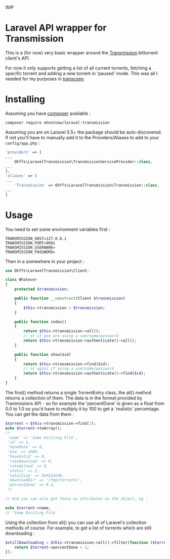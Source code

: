 WIP

# Laravel API wrapper for Transmission

This is a (for now) very basic wrapper around the [Transmission](https://transmissionbt.com/) bittorrent
client's API.

For now it only supports getting a list of all current torrents, fetching a specific torrent and adding
a new torrent in 'paused' mode.  This was all I needed for my purposes in [transcopy](https://github.com/ohnotnow/transcopy).

# Installing

Assuming you have [composer](https://getcomposer.org/) available :

```
composer require ohnotnow/laravel-transmission
```

Assuming you are on Laravel 5.5+ the package should be auto-discovered.  If not you'll have to manually add it to the Providers/Aliases to add to your `config/app.php` :

```php
'providers' => [
...
    Ohffs\LaravelTransmission\TransmissionServiceProvider::class,
...
],
'aliases' => [
...
    'Transmission' => Ohffs\LaravelTransmission\Transmission::class,
...
]
```

# Usage

You need to set some environment variables first :

```
TRANSMISSION_HOST=127.0.0.1
TRANSMISSION_PORT=9091
TRANSMISSION_USERNAME=
TRANSMISSION_PASSWORD=
```

Then in a somewhere in your project :

```php
use Ohffs\LaravelTransmission\Client;

class Whatever
{
    protected $transmission;

    public function __construct(Client $transmission)
    {
        $this->transmission = $transmission;
    }

    public function index()
    {
        return $this->transmission->all();
        // or if you are using a username/password
        return $this->transmission->authenticate()->all();
    }

    public function show($id)
    {
        return $this->transmission->find($id);
        // or again if using a username/password
        return $this->transmission->authenticate()->find($id);
    }
}
```

The find() method returns a single TorrentEntry class, the all() method returns a
collection of them.  The data is in the format provided by Tranmissions API - so for example
the 'percentDone' is given as a float from 0.0 to 1.0 so you'd have to multiply it by 100 to get
a 'realistic' percentage.  You can get the data from them :

```php
$torrent = $this->transmission->find(1);
echo $torrent->toArray();
/*
 'name' => 'Some Exciting File',
 'id' => 1,
 'doneDate' => 0,
 'eta' => 1000,
 'haveValid' => 0,
 'rateDownload' => 0,
 'rateUpload' => 0,
 'status' => 2,
 'totalSize' => 364514248,
 'downloadDir' => '/tmp/torrents',
 'percentDone' => 0.3,
 */

// And you can also get those as attributes on the object, eg :

echo $torrent->name;
// 'Some Exciting File'
```

Using the collection from all() you can use all of Laravel's collection methods of course.  For example,
to get a list of torrents which are still downloading :

```php
$stillDownloading = $this->transmission->all()->filter(function ($torrent, $key) {
    return $torrent->percentDone < 1;
});
```
